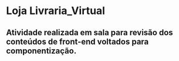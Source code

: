 # Loja Livraria_Virtual

## Atividade realizada em sala para revisão dos conteúdos de front-end voltados para componentização.